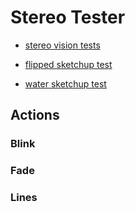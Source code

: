 #   Stereo Tester

*   [stereo vision tests](http://ss.cx/~ajm/s/config.html)

*   [flipped sketchup test](http://cl.ly/ZiLS)

*   [water sketchup test](http://cl.ly/ZhtF)

## Actions

### Blink

### Fade

### Lines
